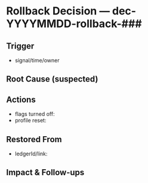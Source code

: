 # Rollback Decision — dec-YYYYMMDD-rollback-###

## Trigger

- signal/time/owner

## Root Cause (suspected)

## Actions

- flags turned off:
- profile reset:

## Restored From

- ledgerId/link:

## Impact & Follow-ups
